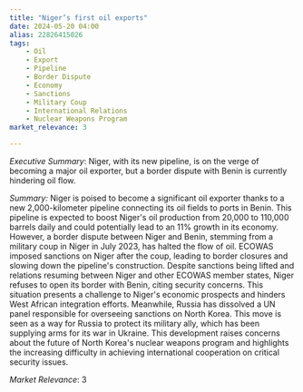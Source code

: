 ```yaml
---
title: "Niger’s first oil exports"
date: 2024-05-20 04:00
alias: 22826415026
tags:
    - Oil
    - Export
    - Pipeline
    - Border Dispute
    - Economy
    - Sanctions
    - Military Coup
    - International Relations
    - Nuclear Weapons Program
market_relevance: 3

---
```

*Executive Summary*: Niger, with its new pipeline, is on the verge of becoming a major oil exporter, but a border dispute with Benin is currently hindering oil flow.


*Summary:*
Niger is poised to become a significant oil exporter thanks to a new 2,000-kilometer pipeline connecting its oil fields to ports in Benin.  This pipeline is expected to boost Niger's oil production from 20,000 to 110,000 barrels daily and could potentially lead to an 11% growth in its economy.  However, a border dispute between Niger and Benin, stemming from a military coup in Niger in July 2023, has halted the flow of oil.  ECOWAS imposed sanctions on Niger after the coup, leading to border closures and slowing down the pipeline's construction. Despite sanctions being lifted and relations resuming between Niger and other ECOWAS member states, Niger refuses to open its border with Benin, citing security concerns.  This situation presents a challenge to Niger's economic prospects and hinders West African integration efforts.  Meanwhile, Russia has dissolved a UN panel responsible for overseeing sanctions on North Korea. This move is seen as a way for Russia to protect its military ally, which has been supplying arms for its war in Ukraine. This development raises concerns about the future of North Korea's nuclear weapons program and highlights the increasing difficulty in achieving international cooperation on critical security issues.



*Market Relevance*: 3
  